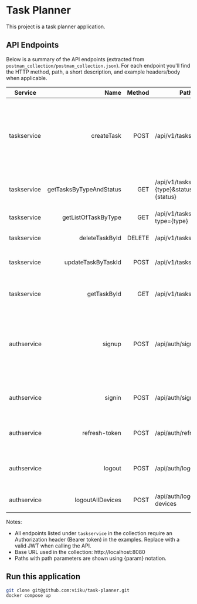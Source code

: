 # Task Planner

This project is a task planner application.

## API Endpoints

Below is a summary of the API endpoints (extracted from `postman_collection/postman_collection.json`). For each endpoint you'll find the HTTP method, path, a short description, and example headers/body when applicable.

| Service | Name | Method | Path | Description | Example Headers / Body |
|---|---:|---:|---|---|---|
| taskservice | createTask | POST | /api/v1/tasks | Create a new task. Request body: task fields (taskId, name, description, taskType, taskDifficulty, taskStatus, url, notes). | Header: Authorization: Bearer <token>\nBody (JSON): {"taskId":"string","name":"string",...} |
| taskservice | getTasksByTypeAndStatus | GET | /api/v1/tasks?type={type}&status={status} | Get tasks filtered by type and status. | Header: Authorization: Bearer <token> |
| taskservice | getListOfTaskByType | GET | /api/v1/tasks/type?type={type} | Get list of tasks for a given type. | Header: Authorization: Bearer <token> |
| taskservice | deleteTaskById | DELETE | /api/v1/tasks/{taskId} | Delete a task by id. | Header: Authorization: Bearer <token> |
| taskservice | updateTaskByTaskId | POST | /api/v1/tasks/{taskId} | Update a task by id (POST used in collection). | Header: Authorization: Bearer <token> |
| taskservice | getTaskById | GET | /api/v1/tasks | Get tasks (collection had GET /api/v1/tasks) | Header: Authorization: Bearer <token> |
| authservice | signup | POST | /api/auth/signup | Register a new user. Request body: username, email, password, firstName, lastName, phoneNumber. | Header: Content-Type: application/json\nBody (JSON): {"username":"aba","email":"aba@gmail.com",...} |
| authservice | signin | POST | /api/auth/signin | Sign in and receive tokens. Body: username, password. | Body (JSON): {"username":"abz","password":"abz"} |
| authservice | refresh-token | POST | /api/auth/refreshtoken | Refresh access token using refresh token. | Body (JSON): {"refreshToken":"<token>"} |
| authservice | logout | POST | /api/auth/logout | Logout current device/session (requires Authorization header). | Header: Authorization: Bearer <token> |
| authservice | logoutAllDevices | POST | /api/auth/logout-all-devices | Logout from all devices for the current user. | Header: Authorization: Bearer <token> |

Notes:
- All endpoints listed under `taskservice` in the collection require an Authorization header (Bearer token) in the examples. Replace with a valid JWT when calling the API.
- Base URL used in the collection: http://localhost:8080
- Paths with path parameters are shown using {param} notation.

## Run this application
```bash
git clone git@github.com:viiku/task-planner.git
docker compose up
```
